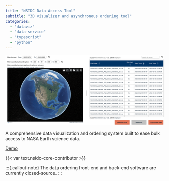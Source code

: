 ```yaml
---
title: "NSIDC Data Access Tool"
subtitle: "3D visualizer and asynchronous ordering tool"
categories:
  - "dataviz"
  - "data-service"
  - "typescript"
  - "python"
---
```


![NSIDC Data Access Tool](nsidc-data-access-tool.png)

A comprehensive data visualization and ordering system built to ease bulk access to
NASA Earth science data.

[Demo](https://nsidc.org/data/data-access-tool/NSIDC-0051/versions/2)

{{< var text.nsidc-core-contributor >}}

:::{.callout-note}
The data ordering front-end and back-end software are currently closed-source.
:::
